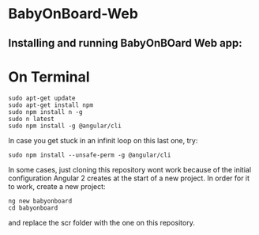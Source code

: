 # BabyOnBoard-Web

## Installing and running BabyOnBOard Web app:

# On Terminal

````
sudo apt-get update 
sudo apt-get install npm
sudo npm install n -g 
sudo n latest
sudo npm install -g @angular/cli 
````

In case you get stuck in an infinit loop on this last one, try: 

````
sudo npm install --unsafe-perm -g @angular/cli
````

In some cases, just cloning this repository wont work because of the initial configuration Angular 2 creates at the start of a new project. 
In order for it to work, create a new project:

````
ng new babyonboard
cd babyonboard
````

and replace the scr folder with the one on this repository. 

